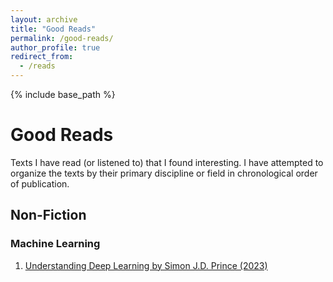 ```yaml
---
layout: archive
title: "Good Reads"
permalink: /good-reads/
author_profile: true
redirect_from:
  - /reads
---
```


{% include base_path %}

# Good Reads

Texts I have read (or listened to) that I found interesting. I have attempted to organize the texts by their primary discipline or field in chronological order of publication.  

## Non-Fiction

### Machine Learning

1. [Understanding Deep Learning by Simon J.D. Prince (2023)](https://udlbook.github.io/udlbook/)
